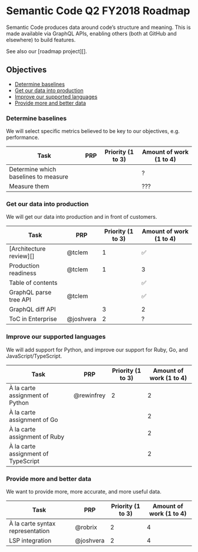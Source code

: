 # Semantic Code Q2 FY2018 Roadmap

Semantic Code produces data around code’s structure and meaning. This is made available via GraphQL APIs, enabling others (both at GitHub and elsewhere) to build features.

See also our [roadmap project][].


## Objectives

- [Determine baselines](#determine-baselines)
- [Get our data into production](#get-our-data-into-production)
- [Improve our supported languages](#improve-our-supported-languages)
- [Provide more and better data](#provide-more-and-better-data)

### Determine baselines

We will select specific metrics believed to be key to our objectives, e.g. performance.

Task                                 | PRP | Priority (1 to 3) | Amount of work (1 to 4)
----                                 | --- | ----------------- | -----------------------
Determine which baselines to measure |     |                   | ?
Measure them                         |     |                   | ???


### Get our data into production

We will get our data into production and in front of customers.

Task                    | PRP        | Priority (1 to 3) | Amount of work (1 to 4)
----                    | ---        | ----------------- | -----------------------
[Architecture review][] | @tclem     | 1                 | ✅
Production readiness    | @tclem     | 1                 | 3
Table of contents       |            |                   | ✅
GraphQL parse tree API  | @tclem     |                   | ✅
GraphQL diff API        |            | 3                 | 2
ToC in Enterprise       | @joshvera  | 2                 | ?


### Improve our supported languages

We will add support for Python, and improve our support for Ruby, Go, and JavaScript/TypeScript.

Task                                | PRP        | Priority (1 to 3) | Amount of work (1 to 4)
----                                | ---        | ----------------- | -----------------------
À la carte assignment of Python     | @rewinfrey | 2                 | 2
À la carte assignment of Go         |            |                   | 2
À la carte assignment of Ruby       |            |                   | 2
À la carte assignment of TypeScript |            |                   | 2


### Provide more and better data

We want to provide more, more accurate, and more useful data.

Task                             | PRP       | Priority (1 to 3) | Amount of work (1 to 4)
----                             | ---       | ----------------- | -----------------------
À la carte syntax representation | @robrix   | 2                 | 4
LSP integration                  | @joshvera | 2                 | 4
